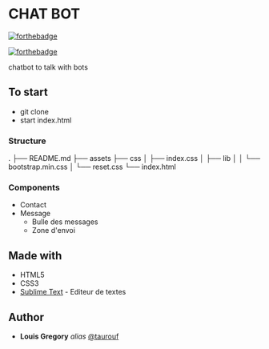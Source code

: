 
# CHAT BOT

[![forthebadge](https://forthebadge.com/images/badges/uses-html.svg)](https://forthebadge.com)

[![forthebadge](https://forthebadge.com/images/badges/uses-css.svg)](https://forthebadge.com)

chatbot to talk with bots

## To start

 - git clone
 - start index.html

### Structure

.
├── README.md
├── assets
├── css
│   ├── index.css
│   ├── lib
│   │   └── bootstrap.min.css
│   └── reset.css
└── index.html

### Components

- Contact
- Message
  - Bulle des messages
  - Zone d'envoi


## Made with

* HTML5
* CSS3
* [Sublime Text](https://www.sublimetext.com/) - Editeur de textes


## Author

* **Louis Gregory** _alias_ [@taurouf](https://github.com/taurouf)
